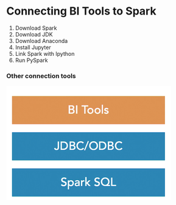 # Connecting BI Tools to Spark

1. Download Spark
2. Download JDK 
3. Download Anaconda
4. Install Jupyter
5. Link Spark with Ipython
6. Run PySpark

### Other connection tools

![Alt Image Text](images/spba/9_1.png "Body image")





